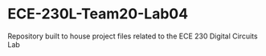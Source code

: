 # ECE-230L-Team20-Lab04
Repository built to house project files related to the ECE 230 Digital Circuits Lab
